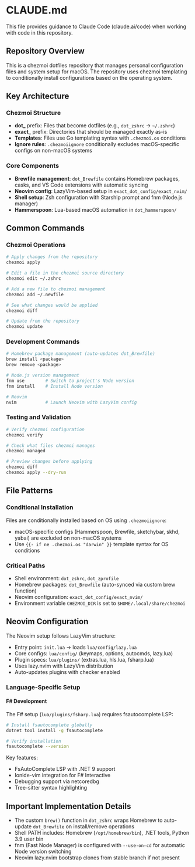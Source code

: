 # CLAUDE.md

This file provides guidance to Claude Code (claude.ai/code) when working with code in this repository.

## Repository Overview

This is a chezmoi dotfiles repository that manages personal configuration files and system setup for macOS. The repository uses chezmoi templating to conditionally install configurations based on the operating system.

## Key Architecture

### Chezmoi Structure
- **dot_** prefix: Files that become dotfiles (e.g., `dot_zshrc` → `~/.zshrc`)
- **exact_** prefix: Directories that should be managed exactly as-is
- **Templates**: Files use Go templating syntax with `.chezmoi.os` conditions
- **Ignore rules**: `.chezmoiignore` conditionally excludes macOS-specific configs on non-macOS systems

### Core Components
- **Brewfile management**: `dot_Brewfile` contains Homebrew packages, casks, and VS Code extensions with automatic syncing
- **Neovim config**: LazyVim-based setup in `exact_dot_config/exact_nvim/`
- **Shell setup**: Zsh configuration with Starship prompt and fnm (Node.js manager)
- **Hammerspoon**: Lua-based macOS automation in `dot_hammerspoon/`

## Common Commands

### Chezmoi Operations
```bash
# Apply changes from the repository
chezmoi apply

# Edit a file in the chezmoi source directory
chezmoi edit ~/.zshrc

# Add a new file to chezmoi management
chezmoi add ~/.newfile

# See what changes would be applied
chezmoi diff

# Update from the repository
chezmoi update
```

### Development Commands
```bash
# Homebrew package management (auto-updates dot_Brewfile)
brew install <package>
brew remove <package>

# Node.js version management
fnm use        # Switch to project's Node version
fnm install    # Install Node version

# Neovim
nvim           # Launch Neovim with LazyVim config
```

### Testing and Validation
```bash
# Verify chezmoi configuration
chezmoi verify

# Check what files chezmoi manages
chezmoi managed

# Preview changes before applying
chezmoi diff
chezmoi apply --dry-run
```

## File Patterns

### Conditional Installation
Files are conditionally installed based on OS using `.chezmoiignore`:
- macOS-specific configs (Hammerspoon, Brewfile, sketchybar, skhd, yabai) are excluded on non-macOS systems
- Use `{{- if ne .chezmoi.os "darwin" }}` template syntax for OS conditions

### Critical Paths
- Shell environment: `dot_zshrc`, `dot_zprofile`
- Homebrew packages: `dot_Brewfile` (auto-synced via custom brew function)
- Neovim configuration: `exact_dot_config/exact_nvim/`
- Environment variable `CHEZMOI_DIR` is set to `$HOME/.local/share/chezmoi`

## Neovim Configuration

The Neovim setup follows LazyVim structure:
- Entry point: `init.lua` → loads `lua/config/lazy.lua`
- Core configs: `lua/config/` (keymaps, options, autocmds, lazy.lua)
- Plugin specs: `lua/plugins/` (extras.lua, hls.lua, fsharp.lua)
- Uses lazy.nvim with LazyVim distribution
- Auto-updates plugins with checker enabled

### Language-Specific Setup

#### F# Development
The F# setup (`lua/plugins/fsharp.lua`) requires fsautocomplete LSP:
```bash
# Install fsautocomplete globally
dotnet tool install -g fsautocomplete

# Verify installation
fsautocomplete --version
```

Key features:
- FsAutoComplete LSP with .NET 9 support
- Ionide-vim integration for F# Interactive
- Debugging support via netcoredbg
- Tree-sitter syntax highlighting

## Important Implementation Details

- The custom `brew()` function in `dot_zshrc` wraps Homebrew to auto-update `dot_Brewfile` on install/remove operations
- Shell PATH includes: Homebrew (`/opt/homebrew/bin`), .NET tools, Python 3.9 user bin
- fnm (Fast Node Manager) is configured with `--use-on-cd` for automatic Node version switching
- Neovim lazy.nvim bootstrap clones from stable branch if not present